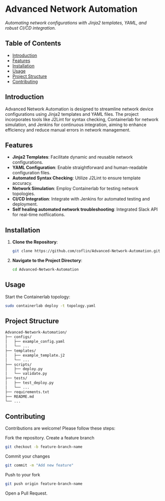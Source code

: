 # Advanced Network Automation

*Automating network configurations with Jinja2 templates, YAML, and robust CI/CD integration.*

## Table of Contents

- [Introduction](#introduction)
- [Features](#features)
- [Installation](#installation)
- [Usage](#usage)
- [Project Structure](#project-structure)
- [Contributing](#contributing)

## Introduction

Advanced Network Automation is designed to streamline network device configurations using Jinja2 templates and YAML files. The project incorporates tools like J2Lint for syntax checking, Containerlab for network simulation, and Jenkins for continuous integration, aiming to enhance efficiency and reduce manual errors in network management.

## Features

- **Jinja2 Templates**: Facilitate dynamic and reusable network configurations.
- **YAML Configuration**: Enable straightforward and human-readable configuration files.
- **Automated Syntax Checking**: Utilize J2Lint to ensure template accuracy.
- **Network Simulation**: Employ Containerlab for testing network topologies.
- **CI/CD Integration**: Integrate with Jenkins for automated testing and deployment.
- **Self healing automated network troubleshooting**: Integrated Slack API for real-time notfiications.

## Installation

1. **Clone the Repository**:
   ```bash
   git clone https://github.com/coflin/Advanced-Network-Automation.git

2. **Navigate to the Project Directory**:
   ```bash
   cd Advanced-Network-Automation
   ```
## Usage

Start the Containerlab topology:
```bash
sudo containerlab deploy -t topology.yaml
```

## Project Structure
```bash
Advanced-Network-Automation/
├── configs/
│   ├── example_config.yaml
│   └── ...
├── templates/
│   ├── example_template.j2
│   └── ...
├── scripts/
│   ├── deploy.py
│   └── validate.py
├── tests/
│   ├── test_deploy.py
│   └── ...
├── requirements.txt
├── README.md
└── ...
```

## Contributing
Contributions are welcome! Please follow these steps:

Fork the repository.
Create a feature branch 
```bash
git checkout -b feature-branch-name
```
Commit your changes 
```bash
git commit -m "Add new feature"
```
Push to your fork 
```bash
git push origin feature-branch-name
```
Open a Pull Request.



